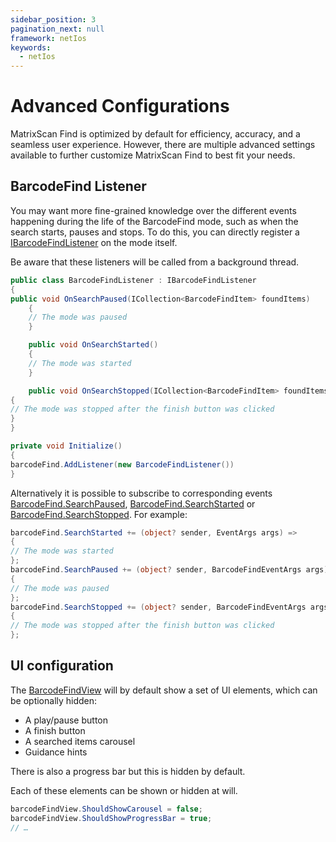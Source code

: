 ```yaml
---
sidebar_position: 3
pagination_next: null
framework: netIos
keywords:
  - netIos
---
```


# Advanced Configurations

MatrixScan Find is optimized by default for efficiency, accuracy, and a seamless user experience. However, there are multiple advanced settings available to further customize MatrixScan Find to best fit your needs.

## BarcodeFind Listener

You may want more fine-grained knowledge over the different events happening during the life of the BarcodeFind mode, such as when the search starts, pauses and stops. To do this, you can directly register a [IBarcodeFindListener](https://docs.scandit.com/7.6/data-capture-sdk/dotnet.ios/barcode-capture/api/barcode-find-listener.html#interface-scandit.datacapture.barcode.find.IBarcodeFindListener) on the mode itself.

Be aware that these listeners will be called from a background thread.

```csharp
public class BarcodeFindListener : IBarcodeFindListener
{
public void OnSearchPaused(ICollection<BarcodeFindItem> foundItems)
    {
    // The mode was paused
    }

    public void OnSearchStarted()
    {
    // The mode was started
    }

    public void OnSearchStopped(ICollection<BarcodeFindItem> foundItems)
{
// The mode was stopped after the finish button was clicked
}
}

private void Initialize()
{
barcodeFind.AddListener(new BarcodeFindListener())
}
```

Alternatively it is possible to subscribe to corresponding events [BarcodeFind.SearchPaused](https://docs.scandit.com/7.6/data-capture-sdk/dotnet.ios/barcode-capture/api/barcode-find.html#property-scandit.datacapture.barcode.find.BarcodeFind.SearchPaused), [BarcodeFind.SearchStarted](https://docs.scandit.com/7.6/data-capture-sdk/dotnet.ios/barcode-capture/api/barcode-find.html#property-scandit.datacapture.barcode.find.BarcodeFind.SearchStarted) or [BarcodeFind.SearchStopped](https://docs.scandit.com/7.6/data-capture-sdk/dotnet.ios/barcode-capture/api/barcode-find.html#property-scandit.datacapture.barcode.find.BarcodeFind.SearchStopped). For example:

```csharp
barcodeFind.SearchStarted += (object? sender, EventArgs args) =>
{
// The mode was started
};
barcodeFind.SearchPaused += (object? sender, BarcodeFindEventArgs args) =>
{
// The mode was paused
};
barcodeFind.SearchStopped += (object? sender, BarcodeFindEventArgs args) =>
{
// The mode was stopped after the finish button was clicked
};
```

## UI configuration

The [BarcodeFindView](https://docs.scandit.com/7.6/data-capture-sdk/dotnet.ios/barcode-capture/api/ui/barcode-find-view.html#class-scandit.datacapture.barcode.find.ui.BarcodeFindView) will by default show a set of UI elements, which can be optionally hidden:

- A play/pause button
- A finish button
- A searched items carousel
- Guidance hints

There is also a progress bar but this is hidden by default.

Each of these elements can be shown or hidden at will.

```csharp
barcodeFindView.ShouldShowCarousel = false;
barcodeFindView.ShouldShowProgressBar = true;
// …
```
